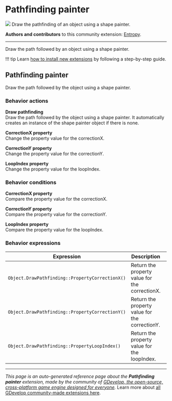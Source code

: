 # Pathfinding painter

<img src="https://resources.gdevelop-app.com/assets/Icons/resistor-nodes.svg" class="extension-icon"></img>
Draw the pathfinding of an object using a shape painter.

**Authors and contributors** to this community extension: [Entropy](https://gd.games/Entropy).

---

Draw the path followed by an object using a shape painter.

!!! tip
    Learn [how to install new extensions](/gdevelop5/extensions/search) by following a step-by-step guide.



## Pathfinding painter 

Draw the path followed by the object using a shape painter. 

### Behavior actions

**Draw pathfinding**  
Draw the path followed by the object using a shape painter. It automatically creates an instance of the shape painter object if there is none.

**CorrectionX property**  
Change the property value for the correctionX.

**CorrectionY property**  
Change the property value for the correctionY.

**LoopIndex property**  
Change the property value for the loopIndex.

### Behavior conditions

**CorrectionX property**  
Compare the property value for the correctionX.

**CorrectionY property**  
Compare the property value for the correctionY.

**LoopIndex property**  
Compare the property value for the loopIndex.

### Behavior expressions

| Expression | Description |  |
|-----|-----|-----|
| `Object.DrawPathfinding::PropertyCorrectionX()` | Return the property value for the correctionX. ||
| `Object.DrawPathfinding::PropertyCorrectionY()` | Return the property value for the correctionY. ||
| `Object.DrawPathfinding::PropertyLoopIndex()` | Return the property value for the loopIndex. ||

---

*This page is an auto-generated reference page about the **Pathfinding painter** extension, made by the community of [GDevelop, the open-source, cross-platform game engine designed for everyone](https://gdevelop.io/).* Learn more about [all GDevelop community-made extensions here](/gdevelop5/extensions).